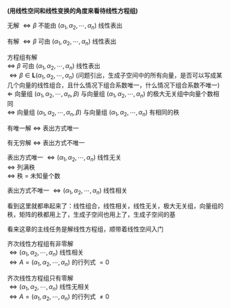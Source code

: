 **(用线性空间和线性变换的角度来看待线性方程组)**  
  
无解 $\Leftrightarrow\beta$ 不能由 $(\alpha_1,\alpha_2,\cdots,\alpha_n)$ 线性表出  
  
有解 $\Leftrightarrow\beta$ 可由 $(\alpha_1,\alpha_2,\cdots,\alpha_n)$ 线性表出  
  
方程组有解  
 $\Leftrightarrow$  $\beta$ 可由 $(\alpha_1,\alpha_2,\cdots,\alpha_n)$ 线性表出  
 $\Leftrightarrow\beta\in\mathbf{L}(\alpha_1,\alpha_2,\cdots,\alpha_n)$ (问题引出，生成子空间中的所有向量，是否可以写成某几个向量的线性组合，且什么情况下组合系数唯一，什么情况下组合系数不唯一)  
 $\Leftarrow$ 向量组 $(\alpha_1,\alpha_2,\cdots,\alpha_n,\beta)$ 与向量组 $(\alpha_1,\alpha_2,\cdots,\alpha_n)$ 的极大无关组中向量个数相同  
 $\Leftrightarrow$ 向量组 $(\alpha_1,\alpha_2,\cdots,\alpha_n,\beta)$ 与向量组 $(\alpha_1,\alpha_2,\cdots,\alpha_n)$ 有相同的秩  
  
有唯一解 $\Leftrightarrow$ 表出方式唯一  
  
有无穷解 $\Leftrightarrow$ 表出方式不唯一  
  
表出方式唯一 $\Leftrightarrow(\alpha_1,\alpha_2,\cdots,\alpha_n)$ 线性无关  
 $\Leftrightarrow$ 列满秩  
 $\Leftrightarrow$ 秩 $=$ 未知量个数  
  
表出方式不唯一 $\Leftrightarrow(\alpha_1,\alpha_2,\cdots,\alpha_n)$ 线性相关  
  
看到这里就都串起来了：线性组合，线性相关，线性无关，极大无关组，向量组的秩，矩阵的秩都用上了，生成子空间也用上了，生成子空间的基  
  
看来这章的主线任务是解线性方程组，顺带着线性空间入门  
  
齐次线性方程组有非零解  
 $\Leftrightarrow(\alpha_1,\alpha_2,\cdots,\alpha_n)$ 线性相关  
 $\Leftrightarrow A=(\alpha_1,\alpha_2,\cdots,\alpha_n)$ 的行列式 $=0$   
  
齐次线性方程组只有零解  
 $\Leftrightarrow(\alpha_1,\alpha_2,\cdots,\alpha_n)$ 线性无相关  
 $\Leftrightarrow A=(\alpha_1,\alpha_2,\cdots,\alpha_n)$ 的行列式 $\neq0$   
